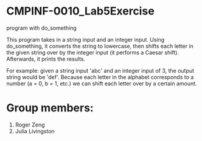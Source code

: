# CMPINF-0010_Lab5Exercise
program with do_something

This program takes in a string input and an integer input. Using do_something, it converts the string to lowercase, then shifts each letter in the given string over by the integer input (it performs a Caesar shift). Afterwards, it prints the results.

For example: given a string input 'abc' and an integer input of 3, the output string would be 'def'. Because each letter in the alphabet corresponds to a number (a = 0, b = 1, etc.) we can shift each letter over by a certain amount.

# Group members:

1. Roger Zeng
2. Julia Livingston
